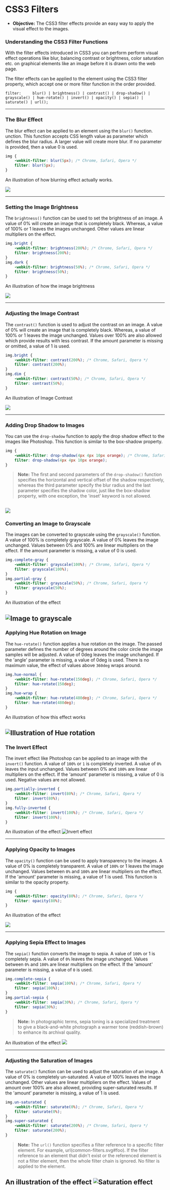 # CSS3 Filters

- **Objective:** The CSS3 filter effects provide an easy way to apply the visual effect to the images.

###  Understanding the CSS3 Filter Functions
With the filter effects introduced in CSS3 you can perform perform visual effect operations like blur, balancing contrast or brightness, color saturation etc. on graphical elements like an image before it is drawn onto the web page.

The filter effects can be applied to the element using the CSS3 filter property, which accept one or more filter function in the order provided.

`filter:	 blur() | brightness() | contrast() | drop-shadow() | grayscale() | hue-rotate() | invert() | opacity() | sepia() | saturate() | url();`

---
### The Blur Effect 
The blur effect can be applied to an element using the `blur()` function. unction. This function accepts CSS length value as parameter which defines the blur radius. A larger value will create more blur. If no parameter is provided, then a value 0 is used.

```css
img {
    -webkit-filter: blur(5px); /* Chrome, Safari, Opera */
    filter: blur(5px);
}
```
An illustration of how blurring effect actually works.

![](https://codetea.com/content/images/2017/09/Loading-Animation-CSS.gif)

---
### Setting the Image Brightness
The `brightness()` function can be used to set the brightness of an image. A value of 0% will create an image that is completely black. Whereas, a value of 100% or 1 leaves the images unchanged. Other values are linear multipliers on the effect.

```css
img.bright {
    -webkit-filter: brightness(200%); /* Chrome, Safari, Opera */
    filter: brightness(200%);
}
img.dark {
    -webkit-filter: brightness(50%); /* Chrome, Safari, Opera */
    filter: brightness(50%);
}
```
An illustration of how the image brightness 

![](https://i.pinimg.com/originals/14/f3/23/14f3233e803cdb1bb81c8a3eb02e775f.gif)

---
### Adjusting the Image Contrast
The `contrast()` function is used to adjust the contrast on an image. A value of 0% will create an image that is completely black. Whereas, a value of 100% or 1 leaves the image unchanged. Values over 100% are also allowed which provide results with less contrast. If the amount parameter is missing or omitted, a value of 1 is used.

```css
img.bright {
    -webkit-filter: contrast(200%); /* Chrome, Safari, Opera */
    filter: contrast(200%);
}
img.dim {
    -webkit-filter: contrast(50%); /* Chrome, Safari, Opera */
    filter: contrast(50%);
}
```
An illustration of Image Contrast

![](https://i0.wp.com/css-tricks.com/wp-content/uploads/2017/06/select_text_method0.gif?ssl=1)

---
### Adding Drop Shadow to Images
You can use the `drop-shadow` function to apply the drop shadow effect to the images like Photoshop. This function is similar to the box-shadow property.
 
```css
img {
    -webkit-filter: drop-shadow(4px 4px 10px orange); /* Chrome, Safari, Opera */
    filter: drop-shadow(4px 4px 10px orange);
}
```
> **Note:** The first and second parameters of the `drop-shadow()` function specifies the horizontal and vertical offset of the shadow respectively, whereas the third parameter specify the blur radius and the last parameter specifies the shadow color, just like the box-shadow property, with one exception, the 'inset' keyword is not allowed.

![](https://www.shutterstock.com/blog/wp-content/uploads/sites/5/2018/07/Drop-Shadow-Blog-post_Before-After.gif)
---
### Converting an Image to Grayscale
The images can be converted to grayscale using the `grayscale()` function. A value of 100% is completely grayscale. A value of 0% leaves the image unchanged. Values between 0% and 100% are linear multipliers on the effect. If the amount parameter is missing, a value of 0 is used.

```css
img.complete-gray {
    -webkit-filter: grayscale(100%); /* Chrome, Safari, Opera */
    filter: grayscale(100%);
}
img.partial-gray {
    -webkit-filter: grayscale(50%); /* Chrome, Safari, Opera */
    filter: grayscale(50%);
}
```
An illustration of the effect 

![Image to grayscale](https://www.huelish.com/uploads/5/7/9/9/57994927/7-wave-ann_orig.gif)
---
### Applying Hue Rotation on Image
The `hue-rotate()` function applies a hue rotation on the image. The passed parameter defines the number of degrees around the color circle the image samples will be adjusted. A value of 0deg leaves the image unchanged. If the 'angle' parameter is missing, a value of 0deg is used. There is no maximum value, the effect of values above `360deg` wraps around.

```css
img.hue-normal {
    -webkit-filter: hue-rotate(150deg); /* Chrome, Safari, Opera */
    filter: hue-rotate(150deg);
}
img.hue-wrap {
    -webkit-filter: hue-rotate(480deg); /* Chrome, Safari, Opera */
    filter: hue-rotate(480deg);
}
```
An illustration of how this effect works

![Illustration of Hue rotation](https://media0.giphy.com/media/xUPGcmwJKKRmLNkI7e/giphy.gif)
---
### The Invert Effect
The invert effect like Photoshop can be applied to an image with the `invert()` function. A value of `100%` or `1` is completely inverted. A value of `0%` leaves the input unchanged. Values between 0% and `100%` are linear multipliers on the effect. If the 'amount' parameter is missing, a value of 0 is used. Negative values are not allowed.

```css
img.partially-inverted {
    -webkit-filter: invert(80%); /* Chrome, Safari, Opera */
    filter: invert(80%);
}
img.fully-inverted {
    -webkit-filter: invert(100%); /* Chrome, Safari, Opera */
    filter: invert(100%);
}
```
An illustration of the effect
![Invert effect](https://i.pinimg.com/originals/80/8a/89/808a89fe727065db730617c37a77f1e2.gif)

---
### Applying Opacity to Images
The `opacity()` function can be used to apply transparency to the images. A value of 0% is completely transparent. A value of `100%` or 1 leaves the image unchanged. Values between `0%` and `100%` are linear multipliers on the effect. If the 'amount' parameter is missing, a value of 1 is used. This function is similar to the opacity property.

```css
img {
    -webkit-filter: opacity(80%); /* Chrome, Safari, Opera */
    filter: opacity(80%);
}
```
An illustration of the effect 

![](https://thumbs.gfycat.com/SeriousMixedAmericangoldfinch-small.gif)

---
### Applying Sepia Effect to Images
The `sepia()` function converts the image to sepia. A value of `100%` or 1 is completely sepia. A value of `0%` leaves the image unchanged. Values between `0%` and `100%` are linear multipliers on the effect. If the 'amount' parameter is missing, a value of `0` is used.
```css
img.complete-sepia {
    -webkit-filter: sepia(100%); /* Chrome, Safari, Opera */
    filter: sepia(100%);
}
img.partial-sepia {
    -webkit-filter: sepia(30%); /* Chrome, Safari, Opera */
    filter: sepia(30%);
}
```
> **Note:** In photographic terms, sepia toning is a specialized treatment to give a black-and-white photograph a warmer tone (reddish-brown) to enhance its archival quality.

An illustration of the effect
![](https://imgur.com/txdQ1lx.gif)

---
### Adjusting the Saturation of Images
The `saturate()` function can be used to adjust the saturation of an image. A value of 0% is completely un-saturated. A value of 100% leaves the image unchanged. Other values are linear multipliers on the effect. Values of amount over 100% are also allowed, providing super-saturated results. If the 'amount' parameter is missing, a value of 1 is used.

```css
img.un-saturated {
    -webkit-filter: saturate(0%); /* Chrome, Safari, Opera */
    filter: saturate(0%);
}
img.super-saturated {
    -webkit-filter: saturate(200%); /* Chrome, Safari, Opera */
    filter: saturate(200%);
}
```
> **Note:** The `url()` function specifies a filter reference to a specific filter element. For example, url(common-filters.svg#foo). If the filter reference to an element that didn't exist or the referenced element is not a filter element, then the whole filter chain is ignored. No filter is applied to the element.

An illustration of the effect 
![Saturation effect](https://media.giphy.com/media/U3mWahTkm02VvJL1Ez/giphy.gif)
---
